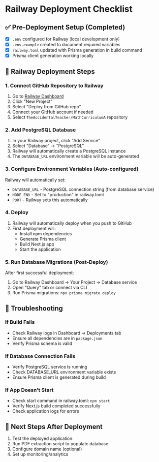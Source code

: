 # Railway Deployment Checklist

## ✅ Pre-Deployment Setup (Completed)
- [x] `.env` configured for Railway (local development only)
- [x] `.env.example` created to document required variables
- [x] `railway.toml` updated with Prisma generation in build command
- [x] Prisma client generation working locally

## 🚀 Railway Deployment Steps

### 1. Connect GitHub Repository to Railway
1. Go to [Railway Dashboard](https://railway.app/dashboard)
2. Click "New Project"
3. Select "Deploy from GitHub repo"
4. Connect your GitHub account if needed
5. Select `TheAccidentalTeacher/MathCurriculumA` repository

### 2. Add PostgreSQL Database
1. In your Railway project, click "Add Service"
2. Select "Database" → "PostgreSQL"
3. Railway will automatically create a PostgreSQL instance
4. The `DATABASE_URL` environment variable will be auto-generated

### 3. Configure Environment Variables (Auto-configured)
Railway will automatically set:
- `DATABASE_URL` - PostgreSQL connection string (from database service)
- `NODE_ENV` - Set to "production" in railway.toml
- `PORT` - Railway sets this automatically

### 4. Deploy
1. Railway will automatically deploy when you push to GitHub
2. First deployment will:
   - Install npm dependencies
   - Generate Prisma client
   - Build Next.js app
   - Start the application

### 5. Run Database Migrations (Post-Deploy)
After first successful deployment:
1. Go to Railway Dashboard → Your Project → Database service
2. Open "Query" tab or connect via CLI
3. Run Prisma migrations: `npx prisma migrate deploy`

## 🔧 Troubleshooting

### If Build Fails
- Check Railway logs in Dashboard → Deployments tab
- Ensure all dependencies are in `package.json`
- Verify Prisma schema is valid

### If Database Connection Fails
- Verify PostgreSQL service is running
- Check DATABASE_URL environment variable exists
- Ensure Prisma client is generated during build

### If App Doesn't Start
- Check start command in railway.toml: `npm start`
- Verify Next.js build completed successfully
- Check application logs for errors

## 📝 Next Steps After Deployment
1. Test the deployed application
2. Run PDF extraction script to populate database
3. Configure domain name (optional)
4. Set up monitoring/analytics
